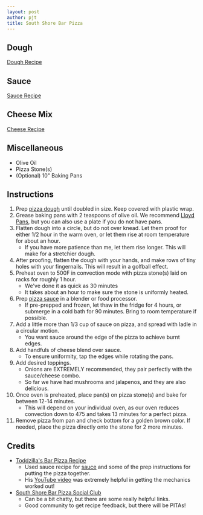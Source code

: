 ```yaml
---
layout: post
author: pjt
title: South Shore Bar Pizza
---
```


## Dough

[Dough Recipe](../dough/pizza.md)

## Sauce

[Sauce Recipe](../sauce/pizza.md)

## Cheese Mix

[Cheese Recipe](../cheese/pizza.md)

## Miscellaneous
* Olive Oil
* Pizza Stone(s)
* (Optional) 10" Baking Pans

## Instructions

1. Prep [pizza dough](#Dough) until doubled in size. Keep covered with plastic wrap.
2. Grease baking pans with 2 teaspoons of olive oil. We recommend [Lloyd Pans](https://lloydpans.com/), but you can also use a plate if you do not have pans.
3. Flatten dough into a circle, but do not over knead. Let them proof for either 1/2 hour in the warm oven, or let them rise at room temperature for about an hour.
    - If you have more patience than me, let them rise longer. This will make for a stretchier dough.
4. After proofing, flatten the dough with your hands, and make rows of tiny holes with your fingernails. This will result in a golfball effect.
5. Preheat oven to 500F in convection mode with pizza stone(s) laid on racks for roughly 1 hour.
    - We've done it as quick as 30 minutes 
    - It takes about an hour to make sure the stone is uniformly heated.
6. Prep [pizza sauce](#Sauce) in a blender or food processor. 
    - If pre-prepped and frozen, let thaw in the fridge for 4 hours, or submerge in a cold bath for 90 minutes. Bring to room temperature if possible.
7. Add a little more than 1/3 cup of sauce on pizza, and spread with ladle in a circular motion.
    - You want sauce around the edge of the pizza to achieve burnt edges.
8. Add handfuls of cheese blend over sauce.
    - To ensure uniformity, tap the edges while rotating the pans.
9. Add desired toppings.
    - Onions are EXTREMELY recommended, they pair perfectly with the sauce/cheese combo.
    - So far we have had mushrooms and jalapenos, and they are also delicious.
10. Once oven is preheated, place pan(s) on pizza stone(s) and bake for between 12-14 minutes.
    - This will depend on your individual oven, as our oven reduces convection down to 475 and takes 13 minutes for a perfect pizza.
11. Remove pizza from pan and check bottom for a golden brown color. If needed, place the pizza directly onto the stone for 2 more minutes.

## Credits

* [Toddzilla's Bar Pizza Recipe](https://barpizzabarpizza.com/recipe/toddzillas-bar-pizza-recipe/)
    * Used sauce recipe for [sauce](#Sauce) and some of the prep instructions for putting the pizza together.
    * His [YouTube video](https://youtu.be/89cRH9-12gU) was extremely helpful in getting the mechanics worked out!
* [South Shore Bar Pizza Social Club](https://www.facebook.com/groups/southshorebarpizzasocialclub/)
    * Can be a bit chatty, but there are some really helpful links.
    * Good community to get recipe feedback, but there will be PITAs!
